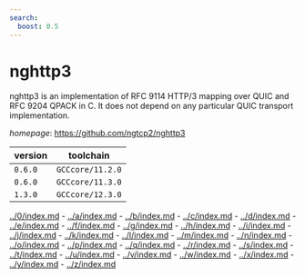 ```yaml
---
search:
  boost: 0.5
---
```

# nghttp3

nghttp3 is an implementation of RFC 9114 HTTP/3  mapping over QUIC and RFC 9204 QPACK in C. It does not depend on any particular QUIC transport implementation.

*homepage*: <https://github.com/ngtcp2/nghttp3>

version | toolchain
--------|----------
``0.6.0`` | ``GCCcore/11.2.0``
``0.6.0`` | ``GCCcore/11.3.0``
``1.3.0`` | ``GCCcore/12.3.0``

[../0/index.md](0) - [../a/index.md](a) - [../b/index.md](b) - [../c/index.md](c) - [../d/index.md](d) - [../e/index.md](e) - [../f/index.md](f) - [../g/index.md](g) - [../h/index.md](h) - [../i/index.md](i) - [../j/index.md](j) - [../k/index.md](k) - [../l/index.md](l) - [../m/index.md](m) - [../n/index.md](n) - [../o/index.md](o) - [../p/index.md](p) - [../q/index.md](q) - [../r/index.md](r) - [../s/index.md](s) - [../t/index.md](t) - [../u/index.md](u) - [../v/index.md](v) - [../w/index.md](w) - [../x/index.md](x) - [../y/index.md](y) - [../z/index.md](z)

